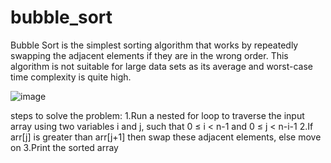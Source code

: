 # bubble_sort

Bubble Sort is the simplest sorting algorithm that works by repeatedly swapping the adjacent elements if they are in the wrong order. This algorithm is not suitable for large data sets as its average and worst-case time complexity is quite high.

![image](https://user-images.githubusercontent.com/127819492/234486960-6449a58d-41e3-455e-9e99-42ab9c07a6bf.png)


steps to solve the problem:
1.Run a nested for loop to traverse the input array using two variables i and j, such that 0 ≤ i < n-1 and 0 ≤ j < n-i-1
2.If arr[j] is greater than arr[j+1] then swap these adjacent elements, else move on
3.Print the sorted array
